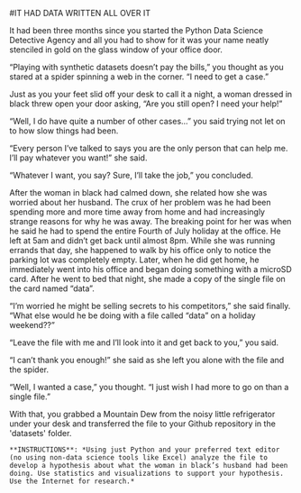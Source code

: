 #IT HAD DATA WRITTEN ALL OVER ITIt had been three months since you started the Python Data Science Detective Agency and all you had to show for it was your name neatly stenciled in gold on the glass window of your office door. “Playing with synthetic datasets doesn’t pay the bills,” you thought as you stared at a spider spinning a web in the corner. “I need to get a case.”Just as you your feet slid off your desk to call it a night, a woman dressed in black threw open your door asking, “Are you still open?  I need your help!”“Well, I do have quite a number of other cases...” you said trying not let on to how slow things had been.“Every person I’ve talked to says you are the only person that can help me. I’ll pay whatever you want!” she said.“Whatever I want, you say? Sure, I’ll take the job,” you concluded.After the woman in black had calmed down, she related how she was worried about her husband. The crux of her problem was he had been spending more and more time away from home and had increasingly strange reasons for why he was away. The breaking point for her was when he said he had to spend the entire Fourth of July holiday at the office. He left at 5am and didn’t get back until almost 8pm. While she was running errands that day, she happened to walk by his office only to notice the parking lot was completely empty. Later, when he did get home, he immediately went into his office and began doing something with a microSD card. After he went to bed that night, she made a copy of the single file on the card named “data”.“I’m worried he might be selling secrets to his competitors,” she said finally. “What else would he be doing with a file called “data” on a holiday weekend??” “Leave the file with me and I’ll look into it and get back to you,” you said.“I can’t thank you enough!” she said as she left you alone with the file and the spider.“Well, I wanted a case,” you thought. “I just wish I had more to go on than a single file.”With that, you grabbed a Mountain Dew from the noisy little refrigerator under your desk and transferred the file to your Github repository in the 'datasets' folder.`**INSTRUCTIONS**: *Using just Python and your preferred text editor (no using non-data science tools like Excel) analyze the file to develop a hypothesis about what the woman in black’s husband had been doing. Use statistics and visualizations to support your hypothesis. Use the Internet for research.*`